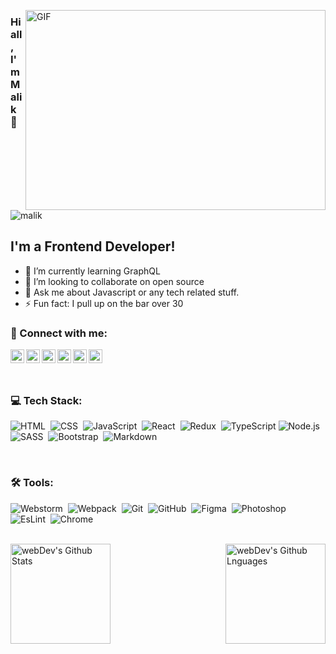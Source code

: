 <img align="right" alt="GIF" src="https://github.com/MalikImansaparov/MalikImansaparov/blob/main/expert-developers.gif" 
 width="480" height="320" />
### Hi all, I'm Malik 👋

 <p align="left"> <img src="https://komarev.com/ghpvc/?username=malikimansaparov&label=Views&color=blue&style=plastic" alt="malik" /> </p> 

## I'm a Frontend Developer!

- 🌱 I’m currently learning GraphQL
- 👯 I’m looking to collaborate on open source
- 💬 Ask me about Javascript or any tech related stuff.
- ⚡ Fun fact: I pull up on the bar over 30

### 🤝 Connect with me:

[<img align="left" alt="malik | LinkedIn" width="22px" src="https://cdn.jsdelivr.net/npm/simple-icons@v3/icons/linkedin.svg" />][linkedin]
[<img align="left" alt="malik | LinkedIn" width="22px" src="https://cdn.jsdelivr.net/npm/simple-icons@v3/icons/telegram.svg" />][telegram]
[<img align="left" alt="malik | Instagram" width="22px" src="https://cdn.jsdelivr.net/npm/simple-icons@v3/icons/instagram.svg" />][instagram]
[<img align="left" alt="malik | LinkedIn" width="22px" src="https://cdn.jsdelivr.net/npm/simple-icons@v3/icons/facebook.svg" />][facebook]
[<img align="left" alt="malik | VK" width="22px" src="https://cdn.jsdelivr.net/npm/simple-icons@v3/icons/vk.svg" />][vk]
[<img align="left" alt="malik | Twitter" width="22px" src="https://cdn.jsdelivr.net/npm/simple-icons@v3/icons/twitter.svg" />][twitter]&nbsp;

<br/>

### 💻 Tech Stack:

![HTML](https://img.shields.io/badge/-HTML-333333?style=flat&logo=HTML5&logoColor=E34F26)&nbsp;
![CSS](https://img.shields.io/badge/-CSS-333333?style=flat&logo=CSS3&logoColor=1572B6)&nbsp;
![JavaScript](https://img.shields.io/badge/-JavaScript-333333?style=flat&logo=javascript)&nbsp;
![React](https://img.shields.io/badge/-React-333333?style=flat&logo=react)&nbsp;
![Redux](https://img.shields.io/badge/-Redux-333333?style=flat&logo=redux)&nbsp;
![TypeScript](https://img.shields.io/badge/-TypeScript-333333?style=flat&logo=TypeScript&logoColor=007ACC)
![Node.js](https://img.shields.io/badge/-Node.js-333333?style=flat&logo=node.js)&nbsp;
![SASS](https://img.shields.io/badge/-SASS/SCSS-333333?style=flat&logo=SASS)&nbsp;
![Bootstrap](https://img.shields.io/badge/-Bootstrap-333333?style=flat&logo=bootstrap&logoColor=563D7C)&nbsp;
![Markdown](https://img.shields.io/badge/-Markdown-333333?style=flat&logo=markdown)&nbsp;
<!---![StyledComponetns](https://img.shields.io/badge/-StyledComponetns-333333?style=flat&logo=StyledComponetns)&nbsp;
![GraphQL](https://img.shields.io/badge/-GraphQL-333333?style=flat&logo=graphql&logoColor=E10098)&nbsp;
![Jest](https://img.shields.io/badge/-Jest-333333?style=flat&logo=Jest&logoColor=C21325)&nbsp;-->

<br />

### 🛠 Tools:

![Webstorm](https://img.shields.io/badge/-Webstorm-333333?style=flat&logo=webstorm&logoColor=ligthblue)&nbsp;
![Webpack](https://img.shields.io/badge/-Webpack-333333?style=flat&logo=webpack)&nbsp;
![Git](https://img.shields.io/badge/-Git-333333?style=flat&logo=git)&nbsp;
![GitHub](https://img.shields.io/badge/-GitHub-333333?style=flat&logo=github)&nbsp;
![Figma](https://img.shields.io/badge/-Figma-333333?style=flat&logo=figma)&nbsp;
![Photoshop](https://img.shields.io/badge/-Photoshop-333333?style=flat&logo=adobe-photoshop)&nbsp;
![EsLint](https://img.shields.io/badge/-EsLint-333333?style=flat&logo=eslint)&nbsp;
![Chrome](https://img.shields.io/badge/-Chrome-333333?style=flat&logo=google-chrome&logoColor=#C7C4B9)&nbsp;

<br />

<img height="160em" align="left" alt="webDev's Github Stats" src="https://github-readme-stats.codestackr.vercel.app/api?username=malikimansaparov&theme=radical&show_icons=true" />
<img height="160em" align="right" alt="webDev's Github Lnguages" src="https://github-readme-stats-eight-theta.vercel.app/api/top-langs/?username=malikimansaparov&theme=radical&layout=compact" />

[telegram]: https://t.me/Egemberdiev7
[instagram]: https://www.instagram.com/imansaparov7_99
[linkedin]: https://www.linkedin.com/in/malik-imansaparov-591a88186/
[facebook]: https://www.facebook.com/malik.imansaparov
[vk]: https://m.vk.com/id440183588
[twitter]: https://twitter.com/MImansaparov



